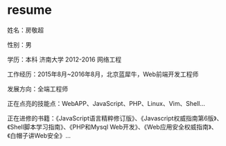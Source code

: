 # resume

姓名：房敬超  

性别：男  

学历：本科 济南大学 2012-2016  网络工程 

工作经历：2015年8月~2016年8月，北京蓝犀牛，Web前端开发工程师

发展方向：全端工程师

正在点亮的技能点：WebAPP、JavaScript、PHP、Linux、Vim、Shell...

正在进修的书籍：《JavaScript语言精粹修订版》、《Javascript权威指南第6版》、《Shell脚本学习指南》、《PHP和Mysql Web开发》、《Web应用安全权威指南》、《白帽子讲Web安全》...
